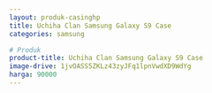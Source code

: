 ```yaml
---
layout: produk-casinghp
title: Uchiha Clan Samsung Galaxy S9 Case
categories: samsung

# Produk
product-title: Uchiha Clan Samsung Galaxy S9 Case
image-drive: 1jvOASS5ZKLz43zyJFq1lpnVwdXD9WdYg
harga: 90000
---
```


